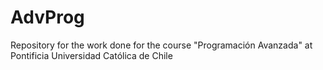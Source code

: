 # AdvProg
Repository for the work done for the course "Programación Avanzada" at Pontificia Universidad Católica de Chile
